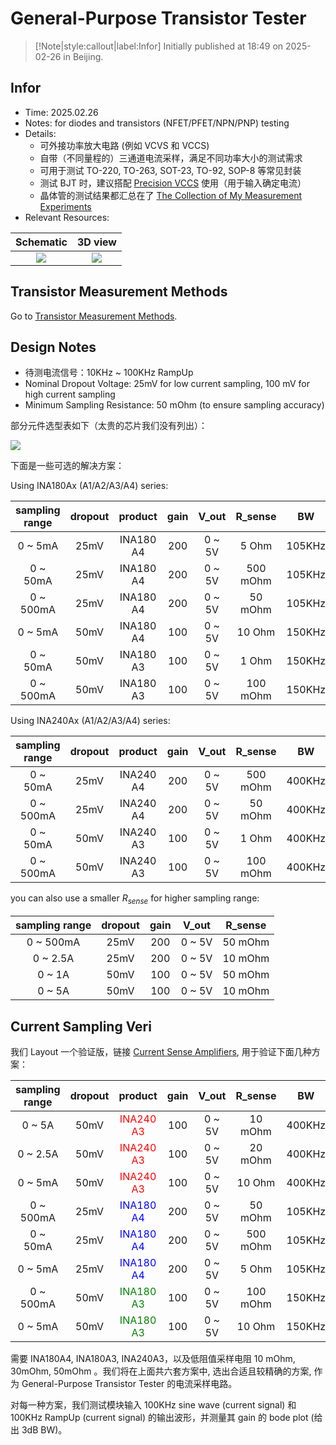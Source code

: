 # General-Purpose Transistor Tester

> [!Note|style:callout|label:Infor]
> Initially published at 18:49 on 2025-02-26 in Beijing.

## Infor

- Time: 2025.02.26
- Notes: for diodes and transistors (NFET/PFET/NPN/PNP) testing
- Details:
    - 可外接功率放大电路 (例如 VCVS 和 VCCS)
    - 自带（不同量程的）三通道电流采样，满足不同功率大小的测试需求
    - 可用于测试 TO-220, TO-263, SOT-23, TO-92, SOP-8 等常见封装
    - 测试 BJT 时，建议搭配 [Precision VCCS](<ElectronicDesigns/Precision Voltage-Controlled Current Source.md>) 使用（用于输入确定电流）
    - 晶体管的测试结果都汇总在了 [The Collection of My Measurement Experiments](<Electronics/The Collection of My Measurement Experiments.md>)
- Relevant Resources:


<div class='center'>

| Schematic | 3D view |
|:-:|:-:|
 |<div class="center"><img src="https://imagebank-0.oss-cn-beijing.aliyuncs.com/VS-PicGo/2025-03-10-17-47-43_General-Purpose Transistor Tester.png"/></div>| <div class="center"><img src="https://imagebank-0.oss-cn-beijing.aliyuncs.com/VS-PicGo/2025-03-10-17-48-34_General-Purpose Transistor Tester.png"/></div> |

</div>

<!--
<div class='center'>

| Top view | Bottom view |
|:-:|:-:|
 |  |  |
</div>

 -->

## Transistor Measurement Methods

Go to [Transistor Measurement Methods](<Electronics/Transistor Measurement Methods.md>).

## Design Notes


- 待测电流信号：10KHz ~ 100KHz RampUp
- Nominal Dropout Voltage: 25mV for low current sampling, 100 mV for high current sampling
- Minimum Sampling Resistance: 50 mOhm (to ensure sampling accuracy)


部分元件选型表如下（太贵的芯片我们没有列出）：
<div class="center"><img src="https://imagebank-0.oss-cn-beijing.aliyuncs.com/VS-PicGo/2025-02-26-21-58-11_Transistor Tester for ADx.png"/></div>

下面是一些可选的解决方案：


Using INA180Ax (A1/A2/A3/A4) series:

<div class='center'>

| sampling range | dropout | product | gain | V_out | R_sense | BW | slew rate |
|:-:|:-:|:-:|:-:|:-:|:-:|:-:|:-:|
 | 0 ~ 5mA   | 25mV  | INA180 A4 | 200 | 0 ~ 5V | 5 Ohm    | 105KHz | 2 V/us |
 | 0 ~ 50mA  | 25mV  | INA180 A4 | 200 | 0 ~ 5V | 500 mOhm | 105KHz | 2 V/us |
 | 0 ~ 500mA | 25mV  | INA180 A4 | 200 | 0 ~ 5V | 50 mOhm  | 105KHz | 2 V/us |
 | 0 ~ 5mA   | 50mV  | INA180 A4 | 100 | 0 ~ 5V | 10 Ohm   | 150KHz | 2 V/us |
 | 0 ~ 50mA  | 50mV  | INA180 A3 | 100 | 0 ~ 5V | 1 Ohm    | 150KHz | 2 V/us |
 | 0 ~ 500mA | 50mV  | INA180 A3 | 100 | 0 ~ 5V | 100 mOhm | 150KHz | 2 V/us |

</div>

Using INA240Ax (A1/A2/A3/A4) series:

<div class='center'>

| sampling range | dropout | product | gain | V_out | R_sense | BW | slew rate |
|:-:|:-:|:-:|:-:|:-:|:-:|:-:|:-:|
 | 0 ~ 50mA | 25mV  | INA240 A4 | 200 | 0 ~ 5V | 500 mOhm | 400KHz | 2 V/us |
 | 0 ~ 500mA | 25mV | INA240 A4 | 200 | 0 ~ 5V | 50 mOhm | 400KHz | 2 V/us |
 | 0 ~ 50mA | 50mV  | INA240 A3 | 100 | 0 ~ 5V | 1 Ohm | 400KHz | 2 V/us |
 | 0 ~ 500mA | 50mV | INA240 A3 | 100 | 0 ~ 5V | 100 mOhm | 400KHz | 2 V/us |
</div>


you can also use a smaller $R_{sense}$ for higher sampling range:

<div class='center'>

| sampling range | dropout | gain | V_out | R_sense |
|:-:|:-:|:-:|:-:|:-:|
 | 0 ~ 500mA | 25mV  | 200 | 0 ~ 5V | 50 mOhm |
 | 0 ~ 2.5A  | 25mV  | 200 | 0 ~ 5V | 10 mOhm |
 | 0 ~ 1A  | 50mV  | 100 | 0 ~ 5V | 50 mOhm  |
 | 0 ~ 5A  | 50mV  | 100 | 0 ~ 5V | 10 mOhm |
</div>

## Current Sampling Veri

我们 Layout 一个验证版，链接 [Current Sense Amplifiers](<ElectronicDesigns/Current Sense Amplifiers.md>), 用于验证下面几种方案：

<div class='center'>



| sampling range | dropout | product | gain | V_out | R_sense | BW | slew rate |
|:-:|:-:|:-:|:-:|:-:|:-:|:-:|:-:|
 | 0 ~ 5A    | 50mV  | <span style='color:red'> INA240 A3 </span> | 100 | 0 ~ 5V | 10 mOhm   | 400KHz | 2 V/us |
 | 0 ~ 2.5A  | 50mV  | <span style='color:red'> INA240 A3 </span> | 100 | 0 ~ 5V | 20 mOhm   | 400KHz | 2 V/us |
 | 0 ~ 5mA   | 50mV  | <span style='color:red'> INA240 A3 </span> | 100 | 0 ~ 5V | 10  Ohm   | 400KHz | 2 V/us |
 | 0 ~ 500mA | 25mV  | <span style='color:blue'> INA180 A4 </span> | 200 | 0 ~ 5V | 50 mOhm  | 105KHz | 2 V/us |
 | 0 ~ 50mA  | 25mV  | <span style='color:blue'> INA180 A4 </span> | 200 | 0 ~ 5V | 500 mOhm | 105KHz | 2 V/us |
 | 0 ~ 5mA   | 25mV  | <span style='color:blue'> INA180 A4 </span> | 200 | 0 ~ 5V | 5 Ohm    | 105KHz | 2 V/us |
 | 0 ~ 500mA | 50mV | <span style='color:green'> INA180 A3 </span> | 100 | 0 ~ 5V | 100 mOhm  | 150KHz | 2 V/us |
 | 0 ~ 5mA   | 50mV  | <span style='color:green'> INA180 A3 </span> | 100 | 0 ~ 5V | 10 Ohm   | 150KHz | 2 V/us |


<!--  | 0 ~ 50mA  | 50mV  | <span style='color:green'> INA180 A3 </span> | 100 | 0 ~ 5V | 1 Ohm    | 150KHz | 2 V/us | -->
</div>

需要 INA180A4, INA180A3, INA240A3，以及低阻值采样电阻 10 mOhm, 30mOhm, 50mOhm 。我们将在上面共六套方案中, 选出合适且较精确的方案, 作为 General-Purpose Transistor Tester 的电流采样电路。

对每一种方案，我们测试模块输入 100KHz sine wave (current signal) 和 100KHz RampUp (current signal) 的输出波形，并测量其 gain 的 bode plot (给出 3dB BW)。